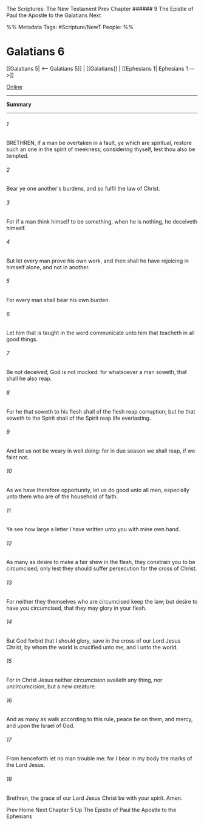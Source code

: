 The Scriptures: The New Testament
Prev
Chapter ###### 9
The Epistle of Paul the Apostle to the Galatians
Next

%% Metadata
Tags: #Scripture/NewT
People: 
%%
# Galatians 6
[[Galatians 5| <-- Galatians 5]] | [[Galatians]] | [[Ephesians 1| Ephesians 1 -->]]

[Online](https://churchofjesuschrist.org/study/scriptures/nt/gal/6?lang=eng)

---
__Summary__



---
###### 1
BRETHREN, if a man be overtaken in a fault, ye which are spiritual, restore such an one in the spirit of meekness; considering thyself, lest thou also be tempted.
###### 2
Bear ye one another's burdens, and so fulfil the law of Christ.
###### 3
For if a man think himself to be something, when he is nothing, he deceiveth himself.
###### 4
But let every man prove his own work, and then shall he have rejoicing in himself alone, and not in another.
###### 5
For every man shall bear his own burden.
###### 6
Let him that is taught in the word communicate unto him that teacheth in all good things.
###### 7
Be not deceived; God is not mocked: for whatsoever a man soweth, that shall he also reap.
###### 8
For he that soweth to his flesh shall of the flesh reap corruption; but he that soweth to the Spirit shall of the Spirit reap life everlasting.
###### 9
And let us not be weary in well doing: for in due season we shall reap, if we faint not.
###### 10
As we have therefore opportunity, let us do good unto all men, especially unto them who are of the household of faith.
###### 11
Ye see how large a letter I have written unto you with mine own hand.
###### 12
As many as desire to make a fair shew in the flesh, they constrain you to be circumcised; only lest they should suffer persecution for the cross of Christ.
###### 13
For neither they themselves who are circumcised keep the law; but desire to have you circumcised, that they may glory in your flesh.
###### 14
But God forbid that I should glory, save in the cross of our Lord Jesus Christ, by whom the world is crucified unto me, and I unto the world.
###### 15
For in Christ Jesus neither circumcision availeth any thing, nor uncircumcision, but a new creature.
###### 16
And as many as walk according to this rule, peace be on them, and mercy, and upon the Israel of God.
###### 17
From henceforth let no man trouble me: for I bear in my body the marks of the Lord Jesus.
###### 18
Brethren, the grace of our Lord Jesus Christ be with your spirit. Amen.

Prev
Home
Next
Chapter 5
Up
The Epistle of Paul the Apostle to the Ephesians



